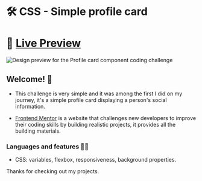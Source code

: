 # 🛠 CSS - Simple profile card 

# 🔗 [Live Preview](https://peaceful-hamilton-1e580e.netlify.app/)
![Design preview for the Profile card component coding challenge](./design/desktop-preview.jpg)

## Welcome! 👋

- This challenge is very simple and it was among the first I did on my journey, it's a simple profile card displaying a person's social information.

- [Frontend Mentor](https://www.frontendmentor.io) is a website that challenges new developers to improve their coding skills by building realistic projects, it provides all the building materials.

### Languages and features 👨‍💻 

- CSS: variables, flexbox, responsiveness, background properties.

Thanks for checking out my projects.
